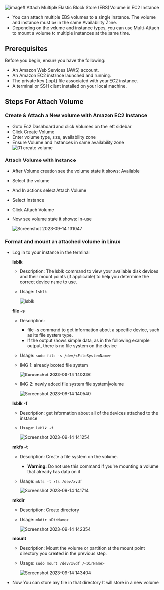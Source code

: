 ![image](https://github.com/BhuvanesWaran00/AWS/assets/117109051/247f7a85-f08a-4841-88a8-8af8990b61e9)#  Attach Multiple Elastic Block Store (EBS) Volume in EC2 Instance
  - You can attach multiple EBS volumes to a single instance. The volume and instance must be in the same Availability Zone.
  - Depending on the volume and instance types, you can use Multi-Attach to mount a volume to multiple instances at the same time.    

## Prerequisites

Before you begin, ensure you have the following:

- An Amazon Web Services (AWS) account.
- An Amazon EC2 instance launched and running.
- The private key (.ppk) file associated with your EC2 instance.
- A terminal or SSH client installed on your local machine.

## Steps For Attach Volume
### Create & Attach a New volume with Amazon EC2 Instance
- Goto Ec2 Dashboard and click Volumes on the left sidebar
- Click Create Volume
- Enter volume type, size, availability zone
- Ensure Volume and Instances in same availability zone
  ![01 create volume](https://github.com/BhuvanesWaran00/AWS/assets/117109051/3aeb3bb2-b6d8-44ea-ada3-8ca3bb2b9810)

### Attach Volume with Instance
- After Volume creation see the volume state it shows: Available
- Select the volume
- And In actions select Attach Volume
- Select Instance
- Click Attach Volume
- Now see volume state it shows: In-use

  ![Screenshot 2023-09-14 131047](https://github.com/BhuvanesWaran00/AWS/assets/117109051/81b6c59b-4e2b-4d27-b5a1-2c413e33a641)

### Format and mount an attached volume in Linux
- Log in to your instance in the terminal

   **lsblk**
    - Description: The lsblk command to view your available disk devices and their mount points (if applicable) to help you determine the correct device name to use.
    - Usage: `lsblk`
      
      ![lsblk](https://github.com/BhuvanesWaran00/AWS/assets/117109051/83a3f95a-ec8f-447f-a54f-5939ef6e7b00)
      
  **file -s**
    - Description:
        - file -s command to get information about a specific device, such as its file system type.
        - If the output shows simple data, as in the following example output, there is no file system on the device
    - Usage: `sudo file -s /dev/<FileSystemName>`
    - IMG 1: already booted file system<br>
    
      ![Screenshot 2023-09-14 140236](https://github.com/BhuvanesWaran00/AWS/assets/117109051/7443c196-bdf4-40dc-951b-0f746f05d02d)
    - IMG 2: newly added file system file system|volume<br>
    
      ![Screenshot 2023-09-14 140540](https://github.com/BhuvanesWaran00/AWS/assets/117109051/213ebe81-b914-4151-84db-b0584afcc1e8)
      
  **lsblk -f**
    - Description: get information about all of the devices attached to the instance
    - Usage: `lsblk -f`
      
      ![Screenshot 2023-09-14 141254](https://github.com/BhuvanesWaran00/AWS/assets/117109051/81aadd8e-cbdd-4588-a2e5-98eda8cff57e)
  
  **mkfs -t**
    - Description:  Create a file system on the volume.
      - **Warning:** Do not use this command if you're mounting a volume that already has data on it 
    - Usage: `mkfs -t xfs /dev/xvdf`
      
      ![Screenshot 2023-09-14 141714](https://github.com/BhuvanesWaran00/AWS/assets/117109051/8fc0afb3-9099-4c5f-a86e-5cf85e9c2448)
      
  **mkdir**
    - Description: Create directory
    - Usage: `mkdir <DirName>`
      
      ![Screenshot 2023-09-14 142354](https://github.com/BhuvanesWaran00/AWS/assets/117109051/2652520a-71ae-4f2b-ab92-3273a89478a7)
  
  **mount**
    - Description: Mount the volume or partition at the mount point directory you created in the previous step.
    - Usage: `sudo mount /dev/xvdf /<DirName>`
      
       ![Screenshot 2023-09-14 143404](https://github.com/BhuvanesWaran00/AWS/assets/117109051/dc3d639a-908d-4442-be9b-a76e3e129fe7)
      
- Now You can store any file in that directory  It will store in a new volume 
    
   
  

    
